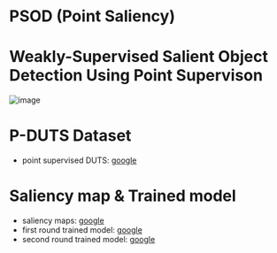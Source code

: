 # PSOD (Point Saliency)
# Weakly-Supervised Salient Object Detection Using Point Supervison

![image](https://user-images.githubusercontent.com/34783695/159275127-1a6bd023-5b97-427a-9f5c-4b4854656415.png)

# P-DUTS Dataset
* point supervised DUTS: [google](https://drive.google.com/file/d/1ZV2Bk1nZ3GRqcVvrabybSKT8N-1XsSH8/view?usp=sharing)

# Saliency map & Trained model
* saliency maps: [google](https://drive.google.com/file/d/1TqIOXidkxkhq9nI0KBMApREam-EMnnr-/view?usp=sharing)
* first round trained model: [google]()
* second round trained model: [google](https://drive.google.com/file/d/1S8za3FiPalP0wRqazjj060wm1Sc3XwrB/view?usp=sharing)


